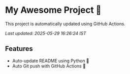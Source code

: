 # My Awesome Project 🚀

This project is automatically updated using GitHub Actions.

_Last updated: 2025-05-29 16:26:24 IST_

## Features
- Auto-update README using Python 🐍
- Auto Git push with GitHub Actions 🤖
